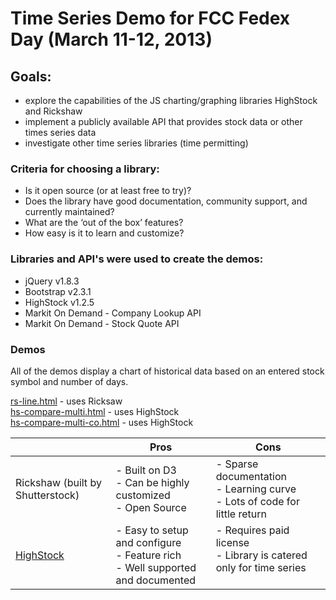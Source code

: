 Time Series Demo for FCC Fedex Day (March 11-12, 2013)
=======

<h2>Goals:</h2>

- explore the capabilities of the JS charting/graphing libraries HighStock and Rickshaw
- implement a publicly available API that provides stock data or other times series data
- investigate other time series libraries (time permitting)


<h3>Criteria for choosing a library:</h3>

- Is it open source (or at least free to try)?
- Does the library have good documentation, community support, and currently maintained?
- What are the ‘out of the box’ features?
- How easy is it to learn and customize?


<h3>Libraries and API's were used to create the demos:</h3>

- jQuery v1.8.3
- Bootstrap v2.3.1
- HighStock v1.2.5 
- Markit On Demand - Company Lookup API
- Markit On Demand - Stock Quote API

<h3>Demos</h3>
All of the demos display a chart of historical data based on an entered stock symbol and number of days.

<a href="http://vizui.github.io/ts-demo/rs-line.html">rs-line.html</a> - uses Ricksaw<br>
<a href="http://vizui.github.io/ts-demo/hs-compare-multi.html">hs-compare-multi.html</a> - uses HighStock<br>
<a href="http://vizui.github.io/ts-demo/hs-compare-multi-co.html">hs-compare-multi-co.html</a> - uses HighStock

<table><thead><tr>
        	<th>&nbsp;</th>
            <th>Pros</th>
            <th>Cons</th>
        </tr>
    </thead>
    <tbody>
    	<tr>
        	<td>Rickshaw (built by Shutterstock)</td>
            <td>- Built on D3<br> - Can be highly customized<br> - Open Source</td>
            <td>- Sparse documentation<br> - Learning curve<br> -	Lots of code for little return</td>
        </tr>
        <tr>
          <td><a href="http://www.highcharts.com/products/highstock">HighStock</a></td>
            <td>- Easy to setup and configure<br> - Feature rich<br>- Well supported and documented</td>
            <td style="vertical-align: top;">- Requires paid license<br> - Library is catered only for time series</td>
        </tr>
    </tbody>
</table>
